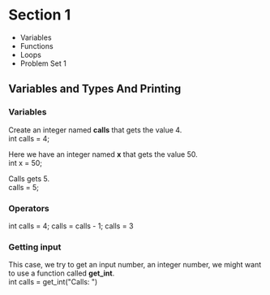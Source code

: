 # Section 1
- Variables
- Functions
- Loops
- Problem Set 1

## Variables and Types And Printing

### Variables
Create an integer named **calls** that gets the value 4.
<br>
int calls = 4;

Here we have an integer named **x** that gets the value 50.
<br>
int x = 50;

Calls gets 5.
<br>
calls = 5;

### Operators
int calls = 4;
calls = calls - 1;
calls = 3

### Getting input
This case, we try to get an input number, an integer number, we might want to use a function called **get_int**.
<br>
int calls = get_int("Calls: ")

